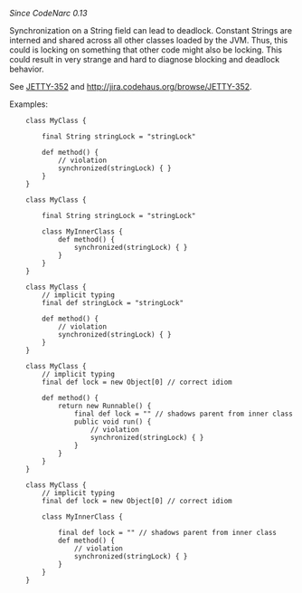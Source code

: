 
*Since CodeNarc 0.13*

Synchronization on a String field can lead to deadlock. Constant Strings are interned and shared across all other
classes loaded by the JVM. Thus, this could is locking on something that other code might also be locking. This could
result in very strange and hard to diagnose blocking and deadlock behavior.

See [JETTY-352](http://www.javalobby.org/java/forums/t96352.html) and <http://jira.codehaus.org/browse/JETTY-352>.

Examples:

```
    class MyClass {

        final String stringLock = "stringLock"

        def method() {
            // violation
            synchronized(stringLock) { }
        }
    }

    class MyClass {

        final String stringLock = "stringLock"

        class MyInnerClass {
            def method() {
                synchronized(stringLock) { }
            }
        }
    }

    class MyClass {
        // implicit typing
        final def stringLock = "stringLock"

        def method() {
            // violation
            synchronized(stringLock) { }
        }
    }

    class MyClass {
        // implicit typing
        final def lock = new Object[0] // correct idiom

        def method() {
            return new Runnable() {
                final def lock = "" // shadows parent from inner class
                public void run() {
                    // violation
                    synchronized(stringLock) { }
                }
            }
        }
    }

    class MyClass {
        // implicit typing
        final def lock = new Object[0] // correct idiom

        class MyInnerClass {

            final def lock = "" // shadows parent from inner class
            def method() {
                // violation
                synchronized(stringLock) { }
            }
        }
    }
```
